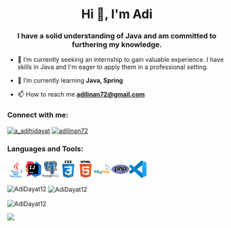 <h1 align="center">Hi 👋, I'm Adi</h1>
<h3 align="center">I have a solid understanding of Java and am committed to furthering my knowledge.</h3>

- 🔭 I’m currently seeking an internship to gain valuable experience. I have skills in Java and I'm eager to apply them in a professional setting.

- 🌱 I’m currently learning **Java, Spring**

- 📫 How to reach me **adilinan72@gmail.com**

<h3 align="left">Connect with me:</h3>
<p align="left">
<a href="https://instagram.com/a_adihidayat" target="blank"><img align="center" src="https://raw.githubusercontent.com/rahuldkjain/github-profile-readme-generator/master/src/images/icons/Social/instagram.svg" alt="a_adihidayat" height="30" width="40" /></a>
<a href="https://www.leetcode.com/adilinan72" target="blank"><img align="center" src="https://raw.githubusercontent.com/rahuldkjain/github-profile-readme-generator/master/src/images/icons/Social/leet-code.svg" alt="adilinan72" height="30" width="40" /></a>
</p>

<h3 align="left">Languages and Tools:</h3>
<p align="left" style="display: flex; flex-wrap: wrap;"> 
    <a href="https://www.java.com" target="_blank" rel="noreferrer">
        <img src="https://raw.githubusercontent.com/devicons/devicon/master/icons/java/java-original.svg" alt="java" width="40" height="40"/>
    </a> 
    <a href="https://www.jetbrains.com/idea/" target="_blank" rel="noreferrer">
        <img src="https://raw.githubusercontent.com/devicons/devicon/master/icons/intellij/intellij-original.svg" alt="intellij" width="40" height="40"/>
    </a>
    <a href="https://www.postgresql.org" target="_blank" rel="noreferrer">
        <img src="https://raw.githubusercontent.com/devicons/devicon/master/icons/postgresql/postgresql-original-wordmark.svg" alt="postgresql" width="40" height="40"/>
    </a> 
    <a href="https://www.w3schools.com/css/" target="_blank" rel="noreferrer">
        <img src="https://raw.githubusercontent.com/devicons/devicon/master/icons/css3/css3-original-wordmark.svg" alt="css3" width="40" height="40"/>
    </a> 
    <a href="https://www.w3.org/html/" target="_blank" rel="noreferrer">
        <img src="https://raw.githubusercontent.com/devicons/devicon/master/icons/html5/html5-original-wordmark.svg" alt="html5" width="40" height="40"/>
    </a> 
    <a href="https://www.mysql.com/" target="_blank" rel="noreferrer">
        <img src="https://raw.githubusercontent.com/devicons/devicon/master/icons/mysql/mysql-original-wordmark.svg" alt="mysql" width="40" height="40"/>
    </a> 
    <a href="https://www.php.net" target="_blank" rel="noreferrer">
        <img src="https://raw.githubusercontent.com/devicons/devicon/master/icons/php/php-original.svg" alt="php" width="40" height="40"/>
    </a> 
  <a href="https://code.visualstudio.com/" target="_blank" rel="noreferrer">
    <img src="https://raw.githubusercontent.com/devicons/devicon/master/icons/vscode/vscode-original.svg" alt="vscode" width="40" height="40"/>
</a>

</p>




<p><img align="left" src="https://github-readme-stats.vercel.app/api/top-langs?username=AdiDayat12&show_icons=true&locale=en&layout=compact&cache_seconds=1800" alt="AdiDayat12" /></p>

<p>&nbsp;<img align="center" src="https://github-readme-stats.vercel.app/api?username=AdiDayat12&show_icons=true&locale=en&cache_seconds=1800" alt="AdiDayat12" /></p>

<p><img align="center" src="https://github-readme-streak-stats.herokuapp.com/?user=AdiDayat12&" alt="AdiDayat12" /></p>

![](https://komarev.com/ghpvc/?username=AdiDayat12&color=green&style=flat-square&abbreviated=true)

